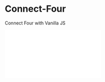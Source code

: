 # Connect-Four
Connect Four with Vanilla JS 

![alt-text](JGaastra1/Connect-Four/blob/main/images/C4.pdf)
